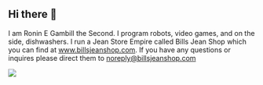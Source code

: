 ## Hi there 👋
I am Ronin E Gambill the Second. I program robots, video games, and on the side, dishwashers. I run a Jean Store Empire called Bills Jean Shop which you can find at www.billsjeanshop.com. If you have any questions or inquires please direct them to noreply@billsjeanshop.com 
<!--
**Ronin-the-Barbarian/Ronin-the-Barbarian** is a ✨ _special_ ✨ repository because its `README.md` (this file) appears on your GitHub profile.

Here are some ideas to get you started:

- 🔭 I’m currently working on ...
- 🌱 I’m currently learning ...
- 👯 I’m looking to collaborate on ...
- 🤔 I’m looking for help with ...
- 💬 Ask me about ...
- 📫 How to reach me: ...
- 😄 Pronouns: ...
- ⚡ Fun fact: ...
-->
![](https://github-readme-stats.hackclub.dev/api/wakatime?username=18979&api_domain=hackatime.hackclub.com&&custom_title=Hackatime+Stats&layout=compact&cache_seconds=0&langs_count=8&theme=blue_navy)
